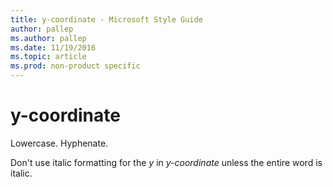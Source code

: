 ```yaml
---
title: y-coordinate - Microsoft Style Guide
author: pallep
ms.author: pallep
ms.date: 11/19/2016
ms.topic: article
ms.prod: non-product specific
---
```


# y-coordinate

Lowercase. Hyphenate.

Don't use italic formatting for the *y* in *y-coordinate* unless the entire word is italic.
